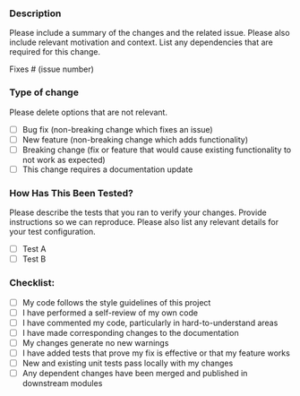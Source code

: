 ### Description

Please include a summary of the changes and the related issue. Please also include relevant motivation and context. List any dependencies that are required for this change.

Fixes # (issue number)

### Type of change

Please delete options that are not relevant.

- [ ] Bug fix (non-breaking change which fixes an issue)
- [ ] New feature (non-breaking change which adds functionality)
- [ ] Breaking change (fix or feature that would cause existing functionality to not work as expected)
- [ ] This change requires a documentation update

### How Has This Been Tested?

Please describe the tests that you ran to verify your changes. Provide instructions so we can reproduce. Please also list any relevant details for your test configuration.

- [ ] Test A
- [ ] Test B

### Checklist:

- [ ] My code follows the style guidelines of this project
- [ ] I have performed a self-review of my own code
- [ ] I have commented my code, particularly in hard-to-understand areas
- [ ] I have made corresponding changes to the documentation
- [ ] My changes generate no new warnings
- [ ] I have added tests that prove my fix is effective or that my feature works
- [ ] New and existing unit tests pass locally with my changes
- [ ] Any dependent changes have been merged and published in downstream modules
